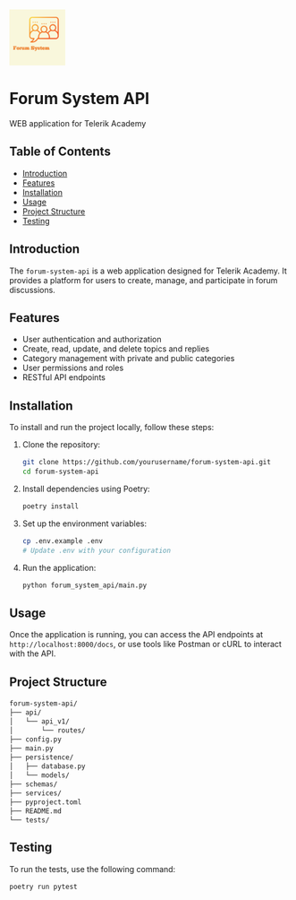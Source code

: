 <img src="logo.png" alt= "logo" width="100px"
style = "margin-top: 20px;"/>

# Forum System API

WEB application for Telerik Academy

## Table of Contents

- <a href="#introduction">Introduction</a>
- <a href="#features">Features</a>  <!-- Corrected hyperlink -->
- <a href="#installation">Installation</a>
- <a href="#usage">Usage</a>
- <a href="#project-structure">Project Structure</a>
- <a href="#testing">Testing</a>

## Introduction 

The `forum-system-api` is a web application designed for Telerik Academy. It provides a platform for users to create, manage, and participate in forum discussions.

## Features

- User authentication and authorization
- Create, read, update, and delete topics and replies
- Category management with private and public categories
- User permissions and roles
- RESTful API endpoints

## Installation

To install and run the project locally, follow these steps:

1. Clone the repository:
    ```sh
    git clone https://github.com/yourusername/forum-system-api.git
    cd forum-system-api
    ```

2. Install dependencies using Poetry:
    ```sh
    poetry install
    ```

3. Set up the environment variables:
    ```sh
    cp .env.example .env
    # Update .env with your configuration
    ```

4. Run the application:
    ```sh
    python forum_system_api/main.py
    ```

## Usage

Once the application is running, you can access the API endpoints at `http://localhost:8000/docs`, or use tools like Postman or cURL to interact with the API.

## Project Structure
```
forum-system-api/
├── api/  
│   └── api_v1/ 
│       └── routes/ 
├── config.py 
├── main.py 
├── persistence/ 
│   ├── database.py 
│   └── models/ 
├── schemas/  
├── services/ 
├── pyproject.toml 
├── README.md 
└── tests/
```
## Testing

To run the tests, use the following command:

```sh
poetry run pytest

